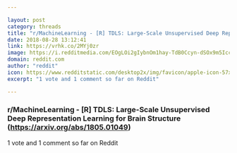 ```yaml
---

layout: post
category: threads
title: "r/MachineLearning - [R] TDLS: Large-Scale Unsupervised Deep Representation Learning for Brain Structure (https://arxiv.org/abs/1805.01049)"
date: 2018-08-28 13:12:41
link: https://vrhk.co/2MYj0zr
image: https://i.redditmedia.com/EOgLOi2gIybnOm1hay-TdB0Ccyn-dSOx9m5IccLNXFM.jpg?s=5ac4125384ffc610fe7003d59b3a2e75
domain: reddit.com
author: "reddit"
icon: https://www.redditstatic.com/desktop2x/img/favicon/apple-icon-57x57.png
excerpt: "1 vote and 1 comment so far on Reddit"

---
```


### r/MachineLearning - [R] TDLS: Large-Scale Unsupervised Deep Representation Learning for Brain Structure (https://arxiv.org/abs/1805.01049)

1 vote and 1 comment so far on Reddit